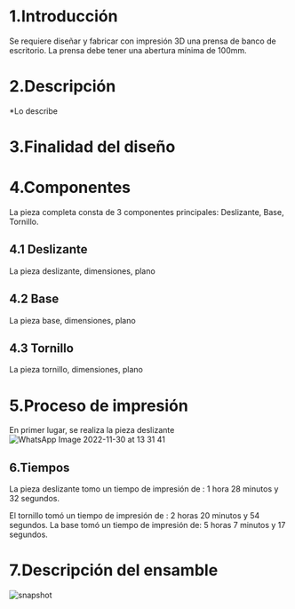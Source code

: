 # 1.Introducción
Se requiere diseñar y fabricar con impresión 3D una prensa de banco de escritorio. La prensa debe tener una abertura mínima de 100mm.

# 2.Descripción
*Lo describe

# 3.Finalidad del diseño

# 4.Componentes
La pieza completa consta de 3 componentes principales: Deslizante, Base, Tornillo.
## 4.1 Deslizante
La pieza deslizante, dimensiones, plano
## 4.2 Base
La pieza base, dimensiones, plano
## 4.3 Tornillo
La pieza tornillo, dimensiones, plano

# 5.Proceso de impresión

En primer lugar, se realiza la pieza deslizante
![WhatsApp Image 2022-11-30 at 13 31 41](https://user-images.githubusercontent.com/119521898/204872660-9d4d00d2-c1ce-4bd4-8da2-cd9124750513.jpeg)
## 6.Tiempos
La pieza deslizante tomo un tiempo de impresión de : 1 hora 28 minutos y 32 segundos.

El tornillo tomó un tiempo de impresión de : 2 horas 20 minutos y 54 segundos.
La base tomó un tiempo de impresión de: 5 horas 7 minutos y 17 segundos.
# 7.Descripción del ensamble
![snapshot](https://user-images.githubusercontent.com/119521898/204866970-33e1e100-6c4c-4347-8576-a44f5549a479.jpg)

